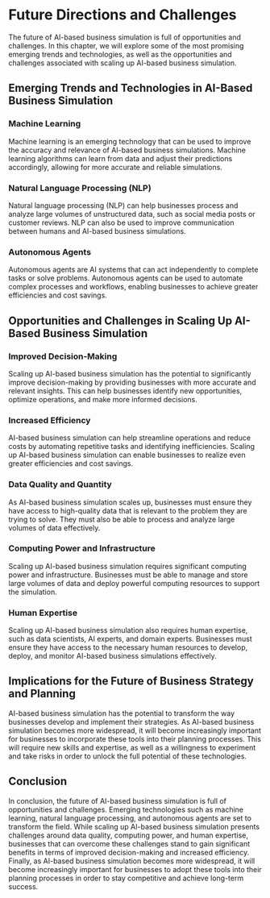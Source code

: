 Future Directions and Challenges
================================

The future of AI-based business simulation is full of opportunities and challenges. In this chapter, we will explore some of the most promising emerging trends and technologies, as well as the opportunities and challenges associated with scaling up AI-based business simulation.

Emerging Trends and Technologies in AI-Based Business Simulation
----------------------------------------------------------------

### Machine Learning

Machine learning is an emerging technology that can be used to improve the accuracy and relevance of AI-based business simulations. Machine learning algorithms can learn from data and adjust their predictions accordingly, allowing for more accurate and reliable simulations.

### Natural Language Processing (NLP)

Natural language processing (NLP) can help businesses process and analyze large volumes of unstructured data, such as social media posts or customer reviews. NLP can also be used to improve communication between humans and AI-based business simulations.

### Autonomous Agents

Autonomous agents are AI systems that can act independently to complete tasks or solve problems. Autonomous agents can be used to automate complex processes and workflows, enabling businesses to achieve greater efficiencies and cost savings.

Opportunities and Challenges in Scaling Up AI-Based Business Simulation
-----------------------------------------------------------------------

### Improved Decision-Making

Scaling up AI-based business simulation has the potential to significantly improve decision-making by providing businesses with more accurate and relevant insights. This can help businesses identify new opportunities, optimize operations, and make more informed decisions.

### Increased Efficiency

AI-based business simulation can help streamline operations and reduce costs by automating repetitive tasks and identifying inefficiencies. Scaling up AI-based business simulation can enable businesses to realize even greater efficiencies and cost savings.

### Data Quality and Quantity

As AI-based business simulation scales up, businesses must ensure they have access to high-quality data that is relevant to the problem they are trying to solve. They must also be able to process and analyze large volumes of data effectively.

### Computing Power and Infrastructure

Scaling up AI-based business simulation requires significant computing power and infrastructure. Businesses must be able to manage and store large volumes of data and deploy powerful computing resources to support the simulation.

### Human Expertise

Scaling up AI-based business simulation also requires human expertise, such as data scientists, AI experts, and domain experts. Businesses must ensure they have access to the necessary human resources to develop, deploy, and monitor AI-based business simulations effectively.

Implications for the Future of Business Strategy and Planning
-------------------------------------------------------------

AI-based business simulation has the potential to transform the way businesses develop and implement their strategies. As AI-based business simulation becomes more widespread, it will become increasingly important for businesses to incorporate these tools into their planning processes. This will require new skills and expertise, as well as a willingness to experiment and take risks in order to unlock the full potential of these technologies.

Conclusion
----------

In conclusion, the future of AI-based business simulation is full of opportunities and challenges. Emerging technologies such as machine learning, natural language processing, and autonomous agents are set to transform the field. While scaling up AI-based business simulation presents challenges around data quality, computing power, and human expertise, businesses that can overcome these challenges stand to gain significant benefits in terms of improved decision-making and increased efficiency. Finally, as AI-based business simulation becomes more widespread, it will become increasingly important for businesses to adopt these tools into their planning processes in order to stay competitive and achieve long-term success.
